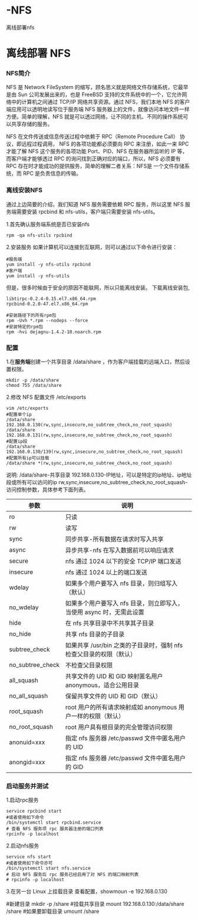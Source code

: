 # -NFS
离线部署nfs

# 离线部署 NFS 

### NFS简介

NFS 是 Network FileSystem 的缩写，顾名思义就是网络文件存储系统，它最早是由 Sun 公司发展出来的，也是 FreeBSD 支持的文件系统中的一个，它允许网络中的计算机之间通过 TCP/IP 网络共享资源。通过 NFS，我们本地 NFS 的客户端应用可以透明地读写位于服务端 NFS 服务器上的文件，就像访问本地文件一样方便。简单的理解，NFS 就是可以透过网络，让不同的主机、不同的操作系统可以共享存储的服务。

NFS 在文件传送或信息传送过程中依赖于 RPC（Remote Procedure Call） 协议，即远程过程调用， NFS 的各项功能都必须要向 RPC 来注册，如此一来 RPC 才能了解 NFS 这个服务的各项功能 Port、PID、NFS 在服务器所监听的 IP 等，而客户端才能够透过 RPC 的询问找到正确对应的端口，所以，NFS 必须要有 RPC 存在时才能成功的提供服务，简单的理解二者关系：NFS是 一个文件存储系统，而 RPC 是负责信息的传输。



### 离线安装NFS

通过上边简要的介绍，我们知道 NFS 服务需要依赖 RPC 服务，所以这里 NFS 服务端需要安装 rpcbind 和 nfs-utils，客户端只需要安装 nfs-utils。

1.首先确认服务端系统是否已安装nfs

```
rpm -qa nfs-utils rpcbind
```

2.安装服务
如果计算机可以连接到互联网，则可以通过以下命令进行安装：

```
#服务端
yum install -y nfs-utils rpcbind
#客户端
yum install -y nfs-utils
```

但是，很多时候由于安全的原因不能联网，所以只能离线安装。
下载离线安装包,

```
libtirpc-0.2.4-0.15.el7.x86_64.rpm
rpcbind-0.2.0-47.el7.x86_64.rpm
```

```
#安装路径下的所有rpm包
rpm -Uvh *.rpm --nodeps --force
#安装特定的rpm包
rpm -hvi dejagnu-1.4.2-10.noarch.rpm
```

### 配置

1.在**服务端**创建一个共享目录 /data/share ，作为客户端挂载的远端入口，然后设置权限。

```
mkdir -p /data/share
chmod 755 /data/share
```

2.修改 NFS 配置文件 /etc/exports

```
vim /etc/exports
#配置单个ip
/data/share 192.168.0.130(rw,sync,insecure,no_subtree_check,no_root_squash)
/data/share 192.168.0.131(rw,sync,insecure,no_subtree_check,no_root_squash)
#配置ip段
/data/share 192.168.0.130/139(rw,sync,insecure,no_subtree_check,no_root_squash)
#配置所有ip可以挂载
/data/share *(rw,sync,insecure,no_subtree_check,no_root_squash)
```

说明:
/data/share-共享目录
192.168.0.130-IP地址，可以是特定的ip地址、ip地址段或所有可以访问的ip
rw,sync,insecure,no_subtree_check,no_root_squash-访问控制参数，具体参考下面列表。

| 参数             | 说明                                                         |
| ---------------- | ------------------------------------------------------------ |
| ro               | 只读                                                         |
| rw               | 读写                                                         |
| sync             | 同步共享-所有数据在请求时写入共享                            |
| async            | 异步共享-nfs 在写入数据前可以响应请求                        |
| secure           | nfs 通过 1024 以下的安全 TCP/IP 端口发送                     |
| insecure         | nfs 通过 1024 以上的端口发送                                 |
| wdelay           | 如果多个用户要写入 nfs 目录，则归组写入（默认）              |
| no_wdelay        | 如果多个用户要写入 nfs 目录，则立即写入，当使用 async 时，无需此设置 |
| hide             | 在 nfs 共享目录中不共享其子目录                              |
| no_hide          | 共享 nfs 目录的子目录                                        |
| subtree_check    | 如果共享 /usr/bin 之类的子目录时，强制 nfs 检查父目录的权限（默认） |
| no_subtree_check | 不检查父目录权限                                             |
| all_squash       | 共享文件的 UID 和 GID 映射匿名用户 anonymous，适合公用目录   |
| no_all_squash    | 保留共享文件的 UID 和 GID（默认）                            |
| root_squash      | root 用户的所有请求映射成如 anonymous 用户一样的权限（默认） |
| no_root_squash   | root 用户具有根目录的完全管理访问权限                        |
| anonuid=xxx      | 指定 nfs 服务器 /etc/passwd 文件中匿名用户的 UID             |
| anongid=xxx      | 指定 nfs 服务器 /etc/passwd 文件中匿名用户的 GID             |

### 启动服务并测试



1.启动rpc服务

```
service rpcbind start
#或者使用如下命令
/bin/systemctl start rpcbind.service
# 查看 NFS 服务项 rpc 服务器注册的端口列表
rpcinfo -p localhost 
```

2.启动nfs服务

```
service nfs start
#或者使用如下命令亦可
/bin/systemctl start nfs.service
# 启动 NFS 服务后 rpc 服务已经启用了对 NFS 的端口映射列表
# rpcinfo -p localhost
```

3.在另一台 Linux 上挂载目录
查看配置，showmoun -e 192.168.0.130

\#新建目录 mkdir -p /share #挂载共享目录 mount 192.168.0.130:/data/share  /share #如果要卸载目录 umount  /share
